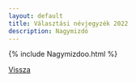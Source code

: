 ```yaml
---
layout: default
title: Választási névjegyzék 2022
description: Nagymizdó
---
```


{% include Nagymizdoo.html %}

[Vissza](./)
